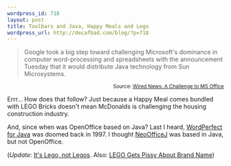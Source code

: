 ```yaml
--- 
wordpress_id: 718
layout: post
title: Toolbars and Java, Happy Meals and Lego
wordpress_url: http://decafbad.com/blog/?p=718
---
```

<blockquote cite="http://www.wired.com/news/technology/0,1282,69080,00.html?tw=rss.TEK">Google took a big step toward challenging Microsoft's dominance in computer word-processing and spreadsheets with the announcement Tuesday that it would distribute Java technology from Sun Microsystems.</blockquote><small style="text-align:right; display:block">Source: <a href="http://www.wired.com/news/technology/0,1282,69080,00.html?tw=rss.TEK">Wired News: A Challenge to MS Office</a></small>

Errr... How does that follow?  Just because a Happy Meal comes bundled with LEGO Bricks doesn't mean McDonalds is challenging the housing construction industry.  

And, since when was OpenOffice based on Java?  Last I heard, [WordPerfect for Java](http://java.sun.com/nav/used/corel.html) was doomed back in 1997.  I thought [NeoOfficeJ](http://www.neooffice.org/) was based in Java, but not OpenOffice.

(*Update:*  [It's Lego, not Legos](http://www.multicon.de/fun/legofaq.html#a7).  Also: [LEGO Gets Pissy About Brand Name][lego])


[lego]: http://www.adrants.com/2005/09/lego-gets-pissy-about-brand-name.php "Adrants Â» LEGO Gets Pissy About Brand Name"

